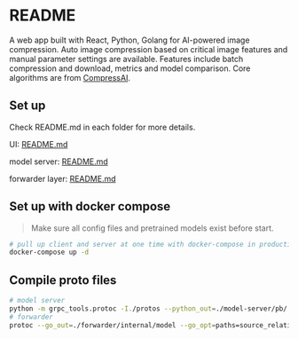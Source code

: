# README

A web app built with React, Python, Golang for AI-powered image compression. Auto image compression based on critical image features and manual parameter settings are available. Features include batch compression and download, metrics and model comparison. Core algorithms are from [CompressAI](https://github.com/InterDigitalInc/CompressAI).


## Set up

Check README.md in each folder for more details.

UI: [README.md](./frontend/README.md)

model server: [README.md](./model-server/README.md)

forwarder layer: [README.md](./forwarder/README.md)


## Set up with docker compose

> Make sure all config files and pretrained models exist before start.

```sh
# pull up client and server at one time with docker-compose in production mode
docker-compose up -d
```


## Compile proto files

```sh
# model server
python -m grpc_tools.protoc -I./protos --python_out=./model-server/pb/ --pyi_out=./model-server/pb/ --grpc_python_out=./model-server/pb/ ./protos/compress.proto ./protos/classify.proto
# forwarder
protoc --go_out=./forwarder/internal/model --go_opt=paths=source_relative --go-grpc_out=./forwarder/internal/model --go-grpc_opt=paths=source_relative ./protos/compress.proto ./protos/classify.proto
```
